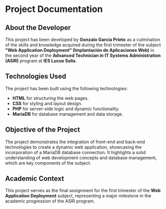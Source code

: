 # Project Documentation

## About the Developer

This project has been developed by **Gonzalo García Prieto** as a culmination of the skills and knowledge acquired during the first trimester of the subject **"Web Application Deployment" (Implantación de Aplicaciones Web)** in the second year of the **Advanced Technician in IT Systems Administration (ASIR)** program at **IES Lucus Solis**.

## Technologies Used

The project has been built using the following technologies:

- **HTML** for structuring the web pages.
- **CSS** for styling and layout design.
- **PHP** for server-side logic and dynamic functionality.
- **MariaDB** for database management and data storage.

## Objective of the Project

The project demonstrates the integration of front-end and back-end technologies to create a dynamic web application, showcasing the incorporation of a MariaDB database connection. It highlights a solid understanding of web development concepts and database management, which are key components of the subject.

## Academic Context

This project serves as the final assignment for the first trimester of the **Web Application Deployment** subject, representing a major milestone in the academic progression of the ASIR program.
